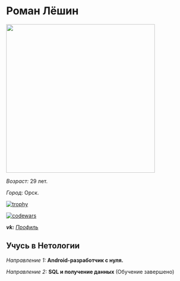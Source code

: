 # Роман Лёшин
[<img src="https://sun9-66.userapi.com/impg/c857124/v857124214/1a70e1/9HfjWipuhxc.jpg?size=827x1063&quality=96&sign=eeb81ce9cc2f1966df1653add62c6fd0&type=album)" width="400"/>](https://sun9-66.userapi.com/impg/c857124/v857124214/1a70e1/9HfjWipuhxc.jpg?size=827x1063&quality=96&sign=eeb81ce9cc2f1966df1653add62c6fd0&type=album)

_Возраст:_ 29 лет.

_Город_: Орск.

[![trophy](https://github-profile-trophy.vercel.app/?username=ryo-ma&theme=onedark)](https://github.com/ryo-ma/github-profile-trophy)

[![codewars](https://www.codewars.com/users/vOrzee/badges/large?theme=light)](https://www.codewars.com/users/vOrzee)

**_vk:_** [_Профиль_](https://vk.com/vorzee)

## Учусь в Нетологии

_Направление 1:_ **Android-разработчик с нуля.**

_Направление 2:_ **SQL и получение данных** (Обучение завершено)
